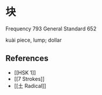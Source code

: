 # 块
Frequency 793
General Standard 652

kuài
piece, lump; dollar

## References
- [[HSK 1]]
- [[7 Strokes]]
- [[土 Radical]]